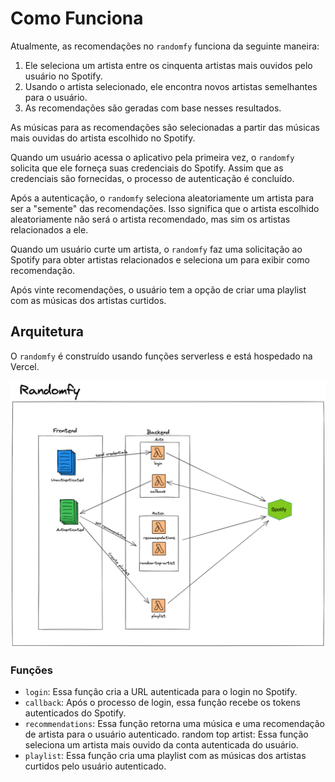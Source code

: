# Como Funciona

Atualmente, as recomendações no `randomfy` funciona da seguinte maneira:

1. Ele seleciona um artista entre os cinquenta artistas mais ouvidos pelo usuário no Spotify.
2. Usando o artista selecionado, ele encontra novos artistas semelhantes para o usuário.
3. As recomendações são geradas com base nesses resultados.

As músicas para as recomendações são selecionadas a partir das músicas mais ouvidas do artista escolhido no Spotify.

Quando um usuário acessa o aplicativo pela primeira vez, o `randomfy` solicita que ele forneça suas credenciais do Spotify. Assim que as credenciais são fornecidas, o processo de autenticação é concluído.

Após a autenticação, o `randomfy` seleciona aleatoriamente um artista para ser a "semente" das recomendações. Isso significa que o artista escolhido aleatoriamente não será o artista recomendado, mas sim os artistas relacionados a ele.

Quando um usuário curte um artista, o `randomfy` faz uma solicitação ao Spotify para obter artistas relacionados e seleciona um para exibir como recomendação.

Após vinte recomendações, o usuário tem a opção de criar uma playlist com as músicas dos artistas curtidos.

## Arquitetura

O `randomfy` é construído usando funções serverless e está hospedado na Vercel.

![random-fy-arch](./arch/random-fy-arch.png)

### Funções

- `login`: Essa função cria a URL autenticada para o login no Spotify.
- `callback`: Após o processo de login, essa função recebe os tokens autenticados do Spotify.
- `recommendations`: Essa função retorna uma música e uma recomendação de artista para o usuário autenticado.
  random top artist: Essa função seleciona um artista mais ouvido da conta autenticada do usuário.
- `playlist`: Essa função cria uma playlist com as músicas dos artistas curtidos pelo usuário autenticado.
